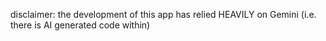 disclaimer: the development of this app has relied HEAVILY on Gemini (i.e. there is AI generated code within)